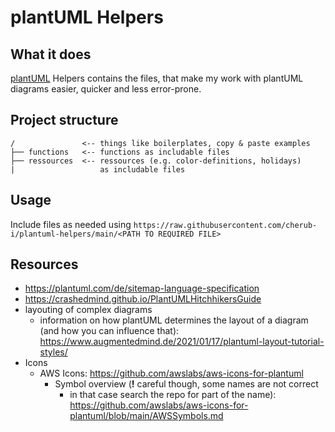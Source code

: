 # plantUML Helpers

## What it does
[plantUML](https://plantuml.com) Helpers contains the files, that make
my work with plantUML diagrams easier, quicker and less error-prone.

## Project structure
```
/               <-- things like boilerplates, copy & paste examples
├── functions   <-- functions as includable files
├── ressources  <-- ressources (e.g. color-definitions, holidays) 
|                   as includable files
```

## Usage
Include files as needed using
`https://raw.githubusercontent.com/cherub-i/plantuml-helpers/main/<PATH
TO REQUIRED FILE>`

## Resources
* https://plantuml.com/de/sitemap-language-specification
* https://crashedmind.github.io/PlantUMLHitchhikersGuide
* layouting of complex diagrams
  * information on how plantUML determines the layout of a diagram (and
    how you can influence that):
    https://www.augmentedmind.de/2021/01/17/plantuml-layout-tutorial-styles/
* Icons
  * AWS Icons: https://github.com/awslabs/aws-icons-for-plantuml
    * Symbol overview (**!** careful though, some names are not correct
      - in that case search the repo for part of the name):
      https://github.com/awslabs/aws-icons-for-plantuml/blob/main/AWSSymbols.md